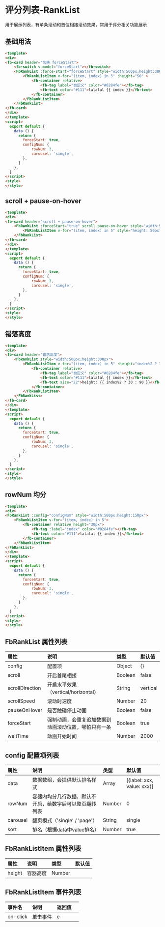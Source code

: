 [comment]: <> (fb-docs: docsify/fb-ui/04/ranklist/README.md)

# 评分列表-RankList

用于展示列表，有单条滚动和首位相接滚动效果，常用于评分相关功能展示

## 基础用法
```html run {title:'示例演示'}
<template>
<div>
<fb-card header="切换 forceStart">
    <fb-switch v-model="forceStart"></fb-switch>
    <FbRankList :force-start="forceStart" style="width:500px;height:300px">
        <FbRankListItem v-for="(item, index) in 5" :height="50" >
            <fb-container relative>
                <fb-tag label="自定义" color="#0284fe"></fb-tag>
                <fb-text color="#111">lalalal {{ index }}</fb-text>
            </fb-container>
        </FbRankListItem>
    </FbRankList>
</fb-card>
</div>
</template>
<script>
  export default {
    data () {
      return {
        forceStart: true,
        configNum: {
            rowNum: 3,
            carousel: 'single',
        },
      }
    },
  }
</script>
<style>
</style>
```

## scroll + pause-on-hover
```html run {title:'示例演示'}
<template>
<div>
<fb-card header="scroll + pause-on-hover">
    <FbRankList :forceStart="true" scroll pause-on-hover style="width:500px;height:300px">
        <FbRankListItem v-for="(item, index) in 5" style="height: 50px">{{ item }}</FbRankListItem>
    </FbRankList>
</fb-card>
</div>
</template>
<script>
  export default {
    data () {
      return {
        forceStart: true,
        configNum: {
            rowNum: 3,
            carousel: 'single',
        },
      }
    },
  }
</script>
<style>
</style>
```


## 错落高度
```html run {title:'示例演示'}
<template>
<div>
<fb-card header="错落高度">
    <FbRankList style="width:500px;height:300px">
        <FbRankListItem v-for="(item, index) in 5" :height="index%2 ? 30 : 90" >
            <fb-container relative>
                <fb-tag label="自定义" color="#0284fe"></fb-tag>
                <fb-text color="#111">lalalal {{ index }}</fb-text>
                <fb-text size="22">height: {{ index%2 ? 30 : 90 }}</fb-text>
            </fb-container>
        </FbRankListItem>
    </FbRankList>
</fb-card>
</div>
</template>
<script>
  export default {
    data () {
      return {
        forceStart: true,
        configNum: {
            rowNum: 3,
            carousel: 'single',
        },
      }
    },
  }
</script>
<style>
</style>
```

## rowNum 均分
```html run {title:'示例演示'}
<template>
<div>
<FbRankList :config="configNum" style="width:500px;height:150px">
    <FbRankListItem v-for="(item, index) in 5">
        <fb-container relative height="30px">
            <fb-tag :label="index" color="#0284fe"></fb-tag>
            <fb-text color="#111">lalalal {{ index }}</fb-text>
        </fb-container>
    </FbRankListItem>
</FbRankList>
</div>
</template>
<script>
  export default {
    data () {
      return {
        forceStart: true,
        configNum: {
            rowNum: 3,
            carousel: 'single',
        },
      }
    },
  }
</script>
<style>
</style>
```




## FbRankList 属性列表

| 属性 | 说明 | 类型 | 默认值 |
|:-----|:----|:-----|:-------|
| config | 配置项 | Object | {} | 
| scroll | 开启首尾相接 | Boolean | false |
| scrollDirection | 开启水平效果（vertical/horizontal） | String | vertical |
| scrollSpeed | 滚动时速度 | Number | 20 |
| pauseOnHover | 是否触碰停止动画 | Boolean | false |
| forceStart | 强制动画，会重复追加数据到动画滚动位置，哪怕只有一条 | Boolean | true |
| waitTime | 动画开始时间 | Number | 2000 |

## config 配置项列表
| 属性 | 说明 | 类型 | 默认值 |
|:-----|:----|:-----|:-------|
| data | 数据数组，会提供默认排名样式 | Array | [{label: xxx, value: xxx}] |
| rowNum | 容器内均分几行数据，默认不开启，给数字后可以整页翻转列表 | Number | 0 |
| carousel | 翻页模式（'single' /  'page'） | String | single |
| sort | 排名（根据data中value排名） | Number | true | 

## FbRankListItem 属性列表

| 属性 | 说明 | 类型 | 默认值 |
|:-----|:----|:-----|:-------|
| height | 容器高度 | Number | |

## FbRankListItem 事件列表

| 事件名 | 说明 | 返回值 |  |
| :------- | :------- | :----- | :--- |
| on-click | 单击事件 | e |  |